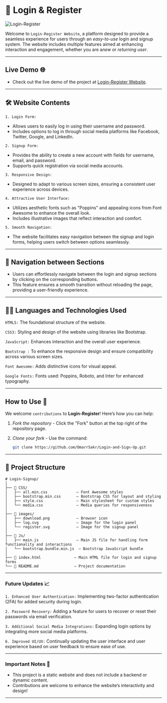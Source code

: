 # 🔐 Login & Register

![Login-Register](https://github.com/user-attachments/assets/bef52c6d-8fb7-404f-bec3-131c1f01a146)


Welcome to `Login-Register Website`, a platform designed to provide a seamless experience for
users through an *easy-to-use* login and signup system.
The website includes multiple features aimed at enhancing interaction and engagement, 
whether you are a*new* or *returning user*.

---

## Live Demo 🌐
- Check out the live demo of the project at [Login-Register Website](https://omarrsakr.github.io/Login-and-Sign-Up/).

---

## 🛠 Website Contents
<code>1. Login Form:</code>
   - Allows users to easily log in using their username and password.
   - Includes options to log in through social media platforms like Facebook, Twitter, Google, and LinkedIn.

<code>2. Signup Form:</code>
   - Provides the ability to create a new account with fields for username, email, and password.
   - Supports quick registration via social media accounts.

<code>3. Responsive Design:</code>
  - Designed to adapt to various screen sizes, ensuring a consistent user experience across devices.

<code>4. Attractive User Interface:</code>
   - Utilizes aesthetic fonts such as "Poppins" and appealing icons from Font Awesome to enhance the overall look.
   - Includes illustrative images that reflect interaction and comfort.

<code>5. Smooth Navigation:</code>
  - The website facilitates easy navigation between the signup and login forms, helping users switch between options seamlessly.

---

## 🚀 Navigation between Sections
 - Users can effortlessly navigate between the login and signup sections by clicking on the corresponding buttons.
 - This feature ensures a smooth transition without reloading the page, providing a user-friendly experience.

---

## 🧑‍💻 Languages and Technologies Used

<code>HTML5:</code>
The foundational structure of the website.

<code>CSS3:</code>
Styling and design of the website using libraries like Bootstrap.

<code>JavaScript:</code>
 Enhances interaction and the overall user experience.

<code>Bootstrap :</code>
To enhance the responsive design and ensure compatibility across various screen sizes.

<code>Font Awesome:</code>
Adds distinctive icons for visual appeal.

<code>Google Fonts:</code>
Fonts used: Poppins, Roboto, and Inter for enhanced typography.

---

## How to Use 🚀  

We welcome `contributions` to **Login-Register**! Here’s how you can help:
1. *Fork the repository* - Click the "Fork" button at the top right of the repository page.
2. *Clone your fork* - Use the command:
   
   ```bash
   git clone https://github.com/OmarrSakr/Login-and-Sign-Up.git

---

## 📂 Project Structure 

```
# Login-Signup/
│
├── 📂 CSS/
│   ├── all.min.css             — Font Awesome styles
│   ├── bootstrap.min.css       — Bootstrap CSS for layout and styling
│   ├── style.css               — Main stylesheet for custom styles
│   └── media.css               — Media queries for responsiveness
│
├── 📂 images/
│   ├── download.png            — Browser icon
│   ├── log.svg                 — Image for the login panel
│   └── register.svg            — Image for the signup panel
│
├── 📂 Js/
│   ├── main.js                 — Main JS file for handling form functionality and interactions
│   └── bootstrap.bundle.min.js  — Bootstrap JavaScript bundle
│
├── 📄 index.html               — Main HTML file for login and signup forms
└── 📄 README.md                — Project documentation

```

---

### Future Updates 📈

<code>1. Enhanced User Authentication:</code> Implementing two-factor authentication (2FA) for added security during login.     
     
<code>2. Password Recovery:</code> Adding a feature for users to recover or reset their passwords via email verification.
     
<code>3. Additional Social Media Integrations:</code> Expanding login options by integrating more social media platforms.

<code>6. Improved UI/UX:</code> Continually updating the user interface and user experience based on user feedback to ensure ease of use.
 
---

### Important Notes 📢

- This project is a static website and does not include a backend or dynamic content.
- Contributions are welcome to enhance the website’s interactivity and design!

---
